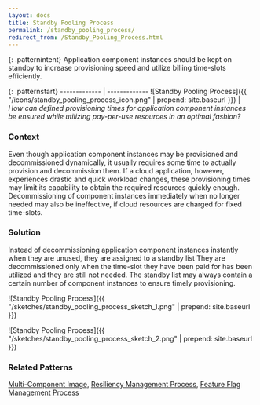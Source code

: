 ```yaml
---
layout: docs
title: Standby Pooling Process
permalink: /standby_pooling_process/
redirect_from: /Standby_Pooling_Process.html
---
```


{: .patternintent}
Application component instances should be kept on standby to increase provisioning speed and utilize billing time-slots efficiently.

{: .patternstart}
------------- | -------------
![Standby Pooling Process]({{ "/icons/standby_pooling_process_icon.png" | prepend: site.baseurl }})  | *How can defined provisioning times for application component instances be ensured while utilizing pay-per-use resources in an optimal fashion?*

### Context
Even though application component instances may be provisioned and decommissioned dynamically, it usually requires some time to actually provision and decommission them. If a cloud application, however, experiences drastic and quick workload changes, these provisioning times may limit its capability to obtain the required resources quickly enough. Decommissioning of component instances immediately when no longer needed may also be ineffective, if cloud resources are charged for fixed time-slots.

### Solution
Instead of decommissioning application component instances instantly when they are unused, they are assigned to a standby list They are decommissioned only when the time-slot they have been paid for has been utilized and they are still not needed. The standby list may always contain a certain number of component instances to ensure timely provisioning.
 
![Standby Pooling Process]({{ "/sketches/standby_pooling_process_sketch_1.png" | prepend: site.baseurl }})

![Standby Pooling Process]({{ "/sketches/standby_pooling_process_sketch_2.png" | prepend: site.baseurl }})

### Related Patterns
[Multi-Component Image](/multi_component_image/), [Resiliency Management Process](/resiliency_management_process/), [Feature Flag Management Process](/feature_flag_management_process/)
